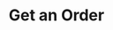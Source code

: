 ---
title: Get an Order
position_number: 1.3
type: get
description: API Key Permission：Read <br/>
            
parameters:
  - name: 
    content:
content_markdown: |-
  Open orders may change state between the request and the response depending on market conditions.
  {: .info }

  Get a single order by order id from the profile that the API key belongs to.
left_code_blocks:
  - code_block: |-
      GET /v1.0/trades/spot/orders/{orderId}
    title: HTTP REQUEST
    language: java
right_code_blocks:
  - code_block: |2-
      {
        "data": {
           "order_id":"T08128123000582660096",
           "member_id":"1",
           "type":"LIMIT_PRICE",
           "amount":"100.0"
           "symbol":"BTC-USDT",
           "symbol_display_name":"BTC/USDT",
           "trade_amount":"100.0",
           "trunover":"100.0",
           "coin_symbol":"BTC",
           "base_symbol":"USDT",
           "status":"TRADING",
           "direction":"BUY",
           "price":"1.0",
           "time":"1605166008",
           "completed_time":"1605166008",
           "canceled_time":"1605166008",
           "use_discount":"0",
           "order_detail":[{
                 "order_id":"T08128123000582660096",
                 "price":"1.0",
                 "amount":"100.0",
                 "tunover":"100.0",
                 "fee":"0.1",
                 "time":"1605166008"
           }]
         }, 
        "code": "200", 
        "message": "success"
      }
    title: Response
    language: json
  - code_block: |2-
      {
        "data": null,
        "code": "400",
        "message": "error message here"
      }
    title: Error
    language: json
---